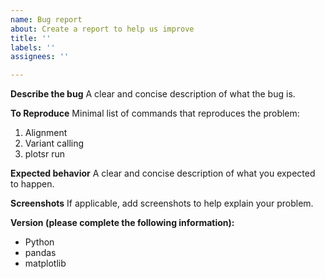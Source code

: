 ```yaml
---
name: Bug report
about: Create a report to help us improve
title: ''
labels: ''
assignees: ''

---
```


**Describe the bug**
A clear and concise description of what the bug is.

**To Reproduce**
Minimal list of commands that reproduces the problem:
1. Alignment
2. Variant calling
3. plotsr run

**Expected behavior**
A clear and concise description of what you expected to happen.

**Screenshots**
If applicable, add screenshots to help explain your problem.

**Version (please complete the following information):**
 - Python
 - pandas
 - matplotlib
